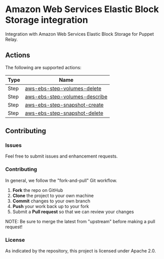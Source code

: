 # Amazon Web Services Elastic Block Storage integration

Integration with Amazon Web Services Elastic Block Storage for Puppet Relay.

## Actions

The following are supported actions: 

|   Type    |  Name              |
|-----------|--------------------|
| Step      | [aws-ebs-step-volumes-delete](/steps/aws-ebs-step-volumes-delete)  | 
| Step      | [aws-ebs-step-volumes-describe](/steps/aws-ebs-step-volumes-describe)    | 
| Step      | [aws-ebs-step-snapshot-create](/steps/aws-ebs-step-snapshot-create)    | 
| Step      | [aws-ebs-step-snapshot-delete](/steps/aws-ebs-step-snapshot-delete)    | 


## Contributing

### Issues

Feel free to submit issues and enhancement requests.

### Contributing

In general, we follow the "fork-and-pull" Git workflow.

 1. **Fork** the repo on GitHub
 2. **Clone** the project to your own machine
 3. **Commit** changes to your own branch
 4. **Push** your work back up to your fork
 5. Submit a **Pull request** so that we can review your changes

NOTE: Be sure to merge the latest from "upstream" before making a pull request!

### License

As indicated by the repository, this project is licensed under Apache 2.0.